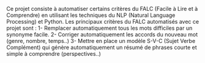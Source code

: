 Ce projet consiste à automatiser certains critères du FALC (Facile à Lire et à Comprendre) en utilisant les techniques du NLP (Natural Language Processing) et Python.
Les principaux critères du FALC automatisés avec ce projet sont :
1- Remplacer automatiquement tous les mots difficiles par un synonyme facile.
2- Corriger automatiquement les accords du nouveau mot (genre, nombre, temps..)
3- Mettre en place un modèle S-V-C (Sujet Verbe Complément) qui génère automatiquement un résumé de phrases courte et simple à comprendre (perspectives..)
